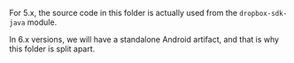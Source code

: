 For 5.x, the source code in this folder is actually used from the `dropbox-sdk-java` module.

In 6.x versions, we will have a standalone Android artifact, and that is why this folder is split apart.